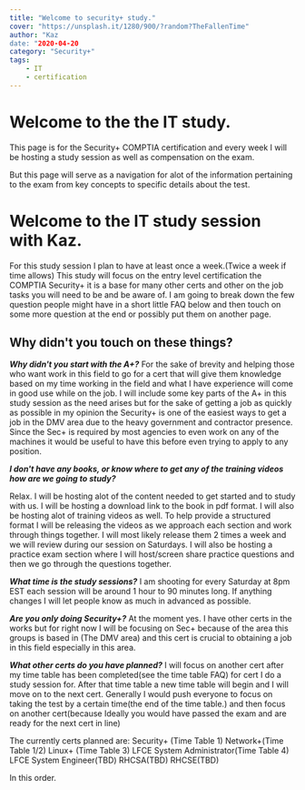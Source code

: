 ```yaml
---
title: "Welcome to security+ study."
cover: "https://unsplash.it/1280/900/?random?TheFallenTime"
author: "Kaz
date: "2020-04-20
category: "Security+"
tags:
    - IT
    - certification
---
```

 # Welcome to the the IT study. 

This page is for the Security+ COMPTIA certification and every week I will be hosting a study session as well as compensation on the exam.

But this page will serve as a navigation for alot of the information pertaining to the exam from key concepts to specific details about the test.





# Welcome to the IT study session with Kaz.

For this study session I plan to have at least once a week.(Twice a week if time allows) This study will focus on the entry level certification the COMPTIA Security+ it is a base for many other certs and other on the job tasks you will need to be and be aware of. I am going to break down the few question people might have in a short little FAQ below and then touch on some more question at the end or possibly put them on another page.

## Why didn't you touch on these things?

***Why didn't you start with the A+?***
For the sake of brevity and helping those who want work in this field to go for a cert that will give them knowledge based on my time working in the field and what I have experience will come in good use while on the job. I will include some key parts of the A+ in this study session as the need arises but for the sake of getting a job as quickly as possible in my opinion the Security+ is one of the easiest ways to get a job in the DMV area due to the heavy government and contractor presence. Since the Sec+ is required by most agencies to even work on any of the machines it would be useful to have this before even trying to apply to any position.

***I don't have any books, or know where to get any of the training videos  how are we going to study?***

Relax. I will be hosting alot of the content needed to get started and to study with us. I will be hosting a download link to the book in pdf format. I will also be hosting alot of training videos as well. To help provide a structured format I will be releasing the videos as we approach each section and work through things together. I will most likely release them 2 times a week and we will review during our session on Saturdays. I will also be hosting a practice exam section where I will host/screen share practice questions and then we go through the questions together.

***What time is the study sessions?***
I am shooting for every Saturday at 8pm EST each session will be around 1 hour to 90 minutes long. If anything changes I will let people know as much in advanced as possible.

***Are you only doing Security+?***
At the moment yes. I have other certs in the works but for right now I will be focusing on Sec+ because of the area this groups is based in (The DMV area) and this cert is crucial to obtaining a job in this field especially in this area.

***What other certs do you have planned?***
I will focus on another cert after my time table has been completed(see the time table FAQ) for cert I do a study session for. After that time table a new time table will begin and I will move on to the next cert. Generally I would push everyone to focus on taking the test by a certain time(the end of the time table.) and then focus on another cert(because Ideally you would have passed the exam and are ready for the next cert in line)

The currently certs planned are:
Security+ (Time Table 1)
Network+(Time Table 1/2)
Linux+ (Time Table 3)
LFCE System Administrator(Time Table 4)
LFCE System Engineer(TBD)
RHCSA(TBD)
RHCSE(TBD)

In this order.
